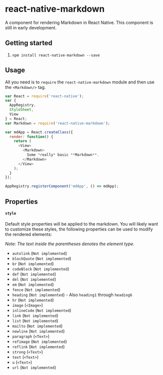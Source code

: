 # react-native-markdown

A component for rendering Markdown in React Native. This component is still in early development.

## Getting started

1. `npm install react-native-markdown --save`

## Usage

All you need is to `require` the `react-native-markdown` module and then use the
`<Markdown/>` tag.

```javascript
var React = require('react-native');
var {
  AppRegistry,
  StyleSheet,
  View
} = React;
var Markdown = require('react-native-markdown');

var mdApp = React.createClass({
  render: function() {
    return (
      <View>
        <Markdown>
          Some *really* basic **Markdown**.
        </Markdown>
      </View>
    );
  }
});

AppRegistry.registerComponent('mdApp', () => mdApp);
```

## Properties

#### `style`

Default style properties will be applied to the markdown. You will likely want to customize these styles, the following properties can be used to modify the rendered elements:

*Note: The text inside the parentheses denotes the element type.*

- `autolink` (`Not implemented`)
- `blockQuote` (`Not implemented`)
- `br` (`Not implemented`)
- `codeBlock` (`Not implemented`)
- `def` (`Not implemented`)
- `del` (`Not implemented`)
- `em` (`Not implemented`)
- `fence` (`Not implemented`)
- `heading` (`Not implemented`) - Also `heading1` through `heading6`
- `hr` (`Not implemented`)
- `image` (`<Image>`)
- `inlineCode` (`Not implemented`)
- `link` (`Not implemented`)
- `list` (`Not implemented`)
- `mailto` (`Not implemented`)
- `newline` (`Not implemented`)
- `paragraph` (`<Text>`)
- `refimage` (`Not implemented`)
- `reflink` (`Not implemented`)
- `strong` (`<Text>`)
- `text` (`<Text>`)
- `u` (`<Text>`)
- `url` (`Not implemented`)
